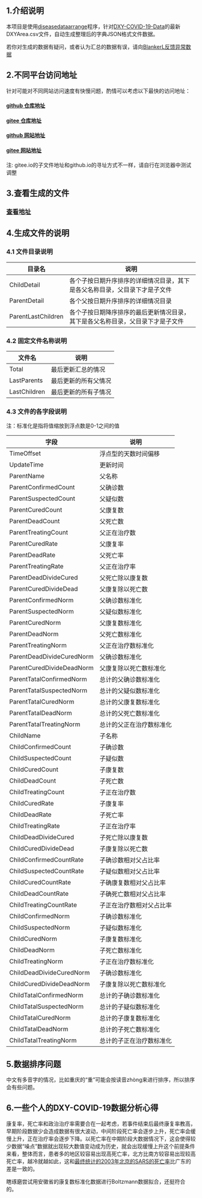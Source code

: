 
## 1.介绍说明

本项目是使用[diseasedataarrange](https://github.com/zyq5945/diseasedataarrange)程序，针对[DXY-COVID-19-Data](https://github.com/BlankerL/DXY-COVID-19-Data)的最新DXYArea.csv文件，自动生成整理后的字典JSON格式文件数据。

若你对生成的数据有疑问，或者认为汇总的数据有误，请向[BlankerL反馈异常数据](https://github.com/BlankerL/DXY-COVID-19-Crawler/issues/34)

## 2.不同平台访问地址

针对可能对不同网站访问速度有快慢问题，酌情可以考虑以下最快的访问地址：

#### [github 仓库地址](https://github.com/zyq5945/DXY-COVID-19-Data-Arrange-DJSON)

#### [gitee  仓库地址](https://gitee.com/zyq5945/DXY-COVID-19-Data-Arrange-DJSON)

#### [github 网站地址](https://zyq5945.github.io/DXY-COVID-19-Data-Arrange-DJSON)

#### [gitee  网站地址](https://zyq5945.gitee.io/dxy-covid-19-data-arrange-djson/)

注: gitee.io的子文件地址和github.io的寻址方式不一样，请自行在浏览器中测试调整


## 3.查看生成的文件

### [查看地址](FILELINK.md)


## 4.生成文件的说明

### 4.1 文件目录说明

| 目录名 |  说明 |
|---|---|
|  ChildDetail | 各个子按日期升序排序的详细情况目录，其下是各父名称目录，父目录下才是子文件 |
|  ParentDetail | 各个父按日期升序排序的详细情况目录 |
|  ParentLastChildren | 各个子按日期降序排序的最后更新情况目录，其下是各父名称目录，父目录下才是子文件 |


### 4.2 固定文件名称说明

| 文件名 |  说明 |
|---|---|
|  Total | 最后更新汇总的情况 |
|  LastParents | 最后更新的所有父情况 |
|  LastChildren | 最后更新的所有子情况 |


### 4.3 文件的各字段说明

注：标准化是指将值缩放到浮点数是0-1之间的值

| 字段 |  说明 |
|---|---|
|  TimeOffset | 浮点型的天数时间偏移 |
|  UpdateTime | 更新时间 |
|  ParentName | 父名称 |
|  ParentConfirmedCount | 父确诊数 |
|  ParentSuspectedCount | 父疑似数 |
|  ParentCuredCount | 父康复数 |
|  ParentDeadCount | 父死亡数 |
|  ParentTreatingCount | 父正在治疗数 |
|  ParentCuredRate | 父康复率 |
|  ParentDeadRate | 父死亡率 |
|  ParentTreatingRate | 父正在治疗率 |
|  ParentDeadDivideCured | 父死亡除以康复数 |
|  ParentCuredDivideDead | 父康复除以死亡数 |
|  ParentConfirmedNorm | 父确诊数标准化 |
|  ParentSuspectedNorm | 父疑似数标准化 |
|  ParentCuredNorm | 父康复数标准化 |
|  ParentDeadNorm | 父死亡数标准化 |
|  ParentTreatingNorm | 父正在治疗数标准化 |
|  ParentDeadDivideCuredNorm | 父确诊数标准化 |
|  ParentCuredDivideDeadNorm | 父康复除以死亡数标准化 |
|  ParentTatalConfirmedNorm | 总计的父确诊数标准化 |
|  ParentTatalSuspectedNorm | 总计的父疑似数标准化 |
|  ParentTatalCuredNorm | 总计的父康复数标准化 |
|  ParentTatalDeadNorm | 总计的父死亡数标准化 |
|  ParentTatalTreatingNorm | 总计的父正在治疗数标准化 |
|  ChildName | 子名称 |
|  ChildConfirmedCount | 子确诊数 |
|  ChildSuspectedCount | 子疑似数 |
|  ChildCuredCount | 子康复数 |
|  ChildDeadCount | 子死亡数 |
|  ChildTreatingCount | 子正在治疗数 |
|  ChildCuredRate | 子康复率 |
|  ChildDeadRate | 子死亡率 |
|  ChildTreatingRate | 子正在治疗率 |
|  ChildDeadDivideCured | 子死亡除以康复数 |
|  ChildCuredDivideDead | 子康复除以死亡数 |
|  ChildConfirmedCountRate | 子确诊数相对父占比率 |
|  ChildSuspectedCountRate | 子疑似数相对父占比率 |
|  ChildCuredCountRate | 子确康复数相对父占比率 |
|  ChildDeadCountRate | 子确死亡数相对父占比率 |
|  ChildTreatingCountRate | 子正在治疗数相对父占比率 |
|  ChildConfirmedNorm | 子确诊数标准化 |
|  ChildSuspectedNorm | 子疑似数标准化 |
|  ChildCuredNorm | 子康复数标准化 |
|  ChildDeadNorm | 子死亡数标准化 |
|  ChildTreatingNorm | 子正在治疗数标准化 |
|  ChildDeadDivideCuredNorm | 子确诊数标准化 |
|  ChildCuredDivideDeadNorm | 子康复除以死亡数标准化 |
|  ChildTatalConfirmedNorm | 总计的子确诊数标准化 |
|  ChildTatalSuspectedNorm | 总计的子疑似数标准化 |
|  ChildTatalCuredNorm | 总计的子康复数标准化 |
|  ChildTatalDeadNorm | 总计的子死亡数标准化 |
|  ChildTatalTreatingNorm | 总计的子正在治疗数标准化 |


## 5.数据排序问题

中文有多音字的情况，比如重庆的“重”可能会按读音zhòng来进行排序，所以排序会有些问题。

## 6.一些个人的DXY-COVID-19数据分析心得

康复率，死亡率和政治治疗率需要合在一起考虑，若事件结束后最终康复率教高，早期阶段数据少会造成数据有很大波动，中间阶段死亡率会逐步上升，死亡率会缓慢上升，正在治疗率会逐步下降。以死亡率在中期阶段大数据情况下，这会使得较少数据“噪点”数据就出现较大数值变动成为历史，就会出现缓慢上升这个前提条件来看，整体而言，患者多的地区较容易出现高死亡率，北方比南方较容易出现较高死亡率，越冷就越如此，这和[最终统计的2003年北京的SARS的死亡率](https://zyq5945.github.io/zyq5945/blog_10.html)比广东的差是一致的。

瞎琢磨尝试用安徽省的康复数标准化数据进行Boltzmann数据拟合，还挺符合的。
